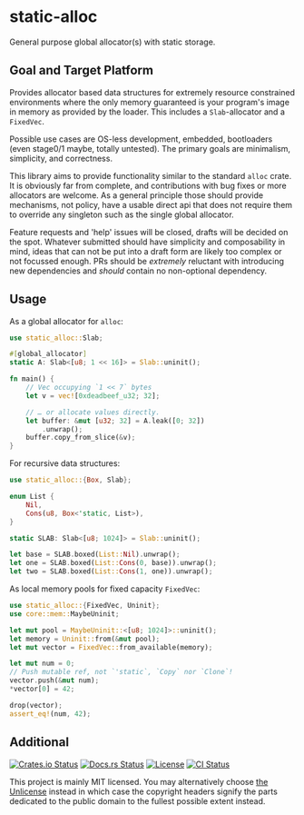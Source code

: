 # static-alloc

General purpose global allocator(s) with static storage.

## Goal and Target Platform

Provides allocator based data structures for extremely resource constrained
environments where the only memory guaranteed is your program's image in memory
as provided by the loader. This includes a `Slab`-allocator and a `FixedVec`.

Possible use cases are OS-less development, embedded, bootloaders (even
stage0/1 maybe, totally untested). The primary goals are minimalism,
simplicity, and correctness.

This library aims to provide functionality similar to the standard `alloc`
crate. It is obviously far from complete, and contributions with bug fixes or
more allocators are welcome. As a general principle those should provide
mechanisms, not policy, have a usable direct api that does not require them to
override any singleton such as the single global allocator.

Feature requests and 'help' issues will be closed, drafts will be decided on
the spot. Whatever submitted should have simplicity and composability in mind,
ideas that can not be put into a draft form are likely too complex or not
focussed enough. PRs should be *extremely* reluctant with introducing new
dependencies and *should* contain no non-optional dependency.

## Usage

As a global allocator for `alloc`:

```rust
use static_alloc::Slab;

#[global_allocator]
static A: Slab<[u8; 1 << 16]> = Slab::uninit();

fn main() {
    // Vec occupying `1 << 7` bytes
    let v = vec![0xdeadbeef_u32; 32];

    // … or allocate values directly.
    let buffer: &mut [u32; 32] = A.leak([0; 32])
        .unwrap();
    buffer.copy_from_slice(&v);
}
```

For recursive data structures:

```rust
use static_alloc::{Box, Slab};

enum List {
    Nil,
    Cons(u8, Box<'static, List>),
}

static SLAB: Slab<[u8; 1024]> = Slab::uninit();

let base = SLAB.boxed(List::Nil).unwrap();
let one = SLAB.boxed(List::Cons(0, base)).unwrap();
let two = SLAB.boxed(List::Cons(1, one)).unwrap();
```

As local memory pools for fixed capacity `FixedVec`:

```rust
use static_alloc::{FixedVec, Uninit};
use core::mem::MaybeUninit;

let mut pool = MaybeUninit::<[u8; 1024]>::uninit();
let memory = Uninit::from(&mut pool);
let mut vector = FixedVec::from_available(memory);

let mut num = 0;
// Push mutable ref, not `'static`, `Copy` nor `Clone`!
vector.push(&mut num);
*vector[0] = 42;

drop(vector);
assert_eq!(num, 42);
```

## Additional
[![Crates.io Status](https://img.shields.io/crates/v/static-alloc.svg)](https://crates.io/crates/static-alloc)
[![Docs.rs Status](https://docs.rs/static-alloc/badge.svg)](https://docs.rs/static-alloc/)
[![License](https://img.shields.io/badge/license-MIT-blue.svg)](https://raw.githubusercontent.com/HeroicKatora/static-alloc/LICENSE)
[![CI Status](https://api.cirrus-ci.com/github/HeroicKatora/static-alloc.svg)](https://cirrus-ci.com/github/HeroicKatora/static-alloc)

This project is mainly MIT licensed. You may alternatively choose [the
Unlicense](http://unlicense.org/) instead in which case the copyright headers
signify the parts dedicated to the public domain to the fullest possible extent
instead.
